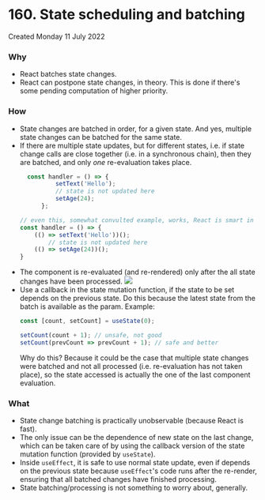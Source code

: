 # 160. State scheduling and batching
Created Monday 11 July 2022

### Why
- React batches state changes.
- React can postpone state changes, in theory. This is done if there's some pending computation of higher priority.

### How
- State changes are batched in order, for a given state. And yes, multiple state changes can be batched for the same state.
- If there are multiple state updates, but for different states, i.e. if state change calls are close together (i.e. in a synchronous chain), then they are batched, and only *one* re-evaluation takes place.
  ```jsx
	const handler = () => {
			setText('Hello');
			// state is not updated here
			setAge(24);
		};
	```
	```jsx
	// even this, somewhat convulted example, works, React is smart in batching state changes
	const handler = () => {
		(() => setText('Hello'))();
			// state is not updated here
		(() => setAge(24))();
	}
	```
- The component is re-evaluated (and re-rendered) only after the all state changes have been processed.
  ![](assets/160_State_scheduling_and_batching-image-1.png)
- Use a callback in the state mutation function, if the state to be set depends on the previous state. Do this because the latest state from the batch is available as the param. Example:
	```jsx
	const [count, setCount] = useState(0);

	setCount(count + 1); // unsafe, not good
	setCount(prevCount => prevCount + 1); // safe and better
	```
	Why do this? Because it could be the case that multiple state changes were batched and not all processed (i.e. re-evaluation has not taken place), so the state accessed is actually the one of the last component evaluation.

### What
- State change batching is practically unobservable (because React is fast).
- The only issue can be the dependence of new state on the last change, which can be taken care of by using the callback version of the state mutation function (provided by `useState`).
- Inside `useEffect`, it is safe to use normal state update, even if depends on the previous state because `useEffect`'s code runs after the re-render, ensuring that all batched changes have finished processing.
- State batching/processing is not something to worry about, generally.
